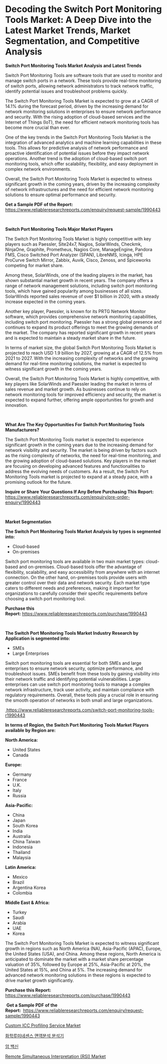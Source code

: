 <p><h1>Decoding the Switch Port Monitoring Tools Market: A Deep Dive into the Latest Market Trends, Market Segmentation, and Competitive Analysis</h1></p><p><strong>Switch Port Monitoring Tools Market Analysis and Latest Trends</strong></p>
<p><p>Switch Port Monitoring Tools are software tools that are used to monitor and manage switch ports in a network. These tools provide real-time monitoring of switch ports, allowing network administrators to track network traffic, identify potential issues and troubleshoot problems quickly.</p><p>The Switch Port Monitoring Tools Market is expected to grow at a CAGR of 14.1% during the forecast period, driven by the increasing demand for network monitoring solutions in enterprises to ensure network performance and security. With the rising adoption of cloud-based services and the Internet of Things (IoT), the need for efficient network monitoring tools has become more crucial than ever.</p><p>One of the key trends in the Switch Port Monitoring Tools Market is the integration of advanced analytics and machine learning capabilities in these tools. This allows for predictive analysis of network performance and proactive identification of potential issues before they impact network operations. Another trend is the adoption of cloud-based switch port monitoring tools, which offer scalability, flexibility, and easy deployment in complex network environments.</p><p>Overall, the Switch Port Monitoring Tools Market is expected to witness significant growth in the coming years, driven by the increasing complexity of network infrastructures and the need for efficient network monitoring solutions to ensure optimal performance and security.</p></p>
<p><strong>Get a Sample PDF of the Report:&nbsp;</strong> <a href="https://www.reliableresearchreports.com/enquiry/request-sample/1990443">https://www.reliableresearchreports.com/enquiry/request-sample/1990443</a></p>
<p>&nbsp;</p>
<p><strong>Switch Port Monitoring Tools Major Market Players</strong></p>
<p><p>The Switch Port Monitoring Tools Market is highly competitive with key players such as Paessler, Site24x7, Nagios, SolarWinds, Checkmk, NinjaOne, Graphite, Prometheus, Nagios Core, ManageEngine, Pandora FMS, Cisco Switched Port Analyzer (SPAN), LibreNMS, Icinga, HPE ProCurve Switch Mirror, Zabbix, Auvik, Cisco, Zenoss, and Spiceworks competing for market share. </p><p>Among these, SolarWinds, one of the leading players in the market, has shown substantial market growth in recent years. The company offers a range of network management solutions, including switch port monitoring tools, which have gained popularity among businesses of all sizes. SolarWinds reported sales revenue of over $1 billion in 2020, with a steady increase expected in the coming years.</p><p>Another key player, Paessler, is known for its PRTG Network Monitor software, which provides comprehensive network monitoring capabilities, including switch port monitoring. Paessler has a strong global presence and continues to expand its product offerings to meet the growing demands of the market. The company has reported significant growth in recent years and is expected to maintain a steady market share in the future.</p><p>In terms of market size, the global Switch Port Monitoring Tools Market is projected to reach USD 1.9 billion by 2027, growing at a CAGR of 12.5% from 2021 to 2027. With the increasing complexity of networks and the growing demand for real-time monitoring solutions, the market is expected to witness significant growth in the coming years.</p><p>Overall, the Switch Port Monitoring Tools Market is highly competitive, with key players like SolarWinds and Paessler leading the market in terms of sales revenue and market growth. As businesses continue to rely on network monitoring tools for improved efficiency and security, the market is expected to expand further, offering ample opportunities for growth and innovation.</p></p>
<p>&nbsp;</p>
<p><strong>What Are The Key Opportunities For Switch Port Monitoring Tools Manufacturers?</strong></p>
<p><p>The Switch Port Monitoring Tools market is expected to experience significant growth in the coming years due to the increasing demand for network visibility and security. The market is being driven by factors such as the rising complexity of networks, the need for real-time monitoring, and the growing adoption of cloud-based solutions. Key players in the market are focusing on developing advanced features and functionalities to address the evolving needs of customers. As a result, the Switch Port Monitoring Tools market is projected to expand at a steady pace, with a promising outlook for the future.</p></p>
<p><strong>Inquire or Share Your Questions If Any Before Purchasing This Report:</strong> <a href="https://www.reliableresearchreports.com/enquiry/pre-order-enquiry/1990443">https://www.reliableresearchreports.com/enquiry/pre-order-enquiry/1990443</a></p>
<p>&nbsp;</p>
<p><strong>Market Segmentation</strong></p>
<p><strong>The Switch Port Monitoring Tools Market Analysis by types is segmented into:</strong></p>
<p><ul><li>Cloud-based</li><li>On-premises</li></ul></p>
<p><p>Switch port monitoring tools are available in two main market types: cloud-based and on-premises. Cloud-based tools offer the advantage of flexibility, scalability, and easy accessibility from anywhere with an internet connection. On the other hand, on-premises tools provide users with greater control over their data and network security. Each market type caters to different needs and preferences, making it important for organizations to carefully consider their specific requirements before choosing a switch port monitoring tool.</p></p>
<p><strong>Purchase this Report:&nbsp;</strong><a href="https://www.reliableresearchreports.com/purchase/1990443">https://www.reliableresearchreports.com/purchase/1990443</a></p>
<p>&nbsp;</p>
<p><strong>The Switch Port Monitoring Tools Market Industry Research by Application is segmented into:</strong></p>
<p><ul><li>SMEs</li><li>Large Enterprises</li></ul></p>
<p><p>Switch port monitoring tools are essential for both SMEs and large enterprises to ensure network security, optimize performance, and troubleshoot issues. SMEs benefit from these tools by gaining visibility into their network traffic and identifying potential vulnerabilities. Large enterprises can use switch port monitoring tools to manage a complex network infrastructure, track user activity, and maintain compliance with regulatory requirements. Overall, these tools play a crucial role in ensuring the smooth operation of networks in both small and large organizations.</p></p>
<p><a href="https://www.reliableresearchreports.com/switch-port-monitoring-tools-r1990443">&nbsp;https://www.reliableresearchreports.com/switch-port-monitoring-tools-r1990443</a></p>
<p><strong>In terms of Region, the Switch Port Monitoring Tools Market Players available by Region are:</strong></p>
<p>
    <p> <strong> North America: </strong>
        <ul>
            <li>United States</li>
            <li>Canada</li>
        </ul>
        </p> 
    <p> <strong> Europe: </strong>
        <ul>
            <li>Germany</li>
            <li>France</li>
            <li>U.K.</li>
            <li>Italy</li>
            <li>Russia</li>
        </ul>
        </p> 
    <p> <strong> Asia-Pacific: </strong>
        <ul>
            <li>China</li>
            <li>Japan</li>
            <li>South Korea</li>
            <li>India</li>
            <li>Australia</li>
            <li>China Taiwan</li>
            <li>Indonesia</li>
            <li>Thailand</li>
            <li>Malaysia</li>
        </ul>
        </p> 
    <p> <strong> Latin America: </strong>
        <ul>
            <li>Mexico</li>
            <li>Brazil</li>
            <li>Argentina Korea</li>
            <li>Colombia</li>
        </ul>
        </p> 
    <p> <strong> Middle East & Africa: </strong>
        <ul>
            <li>Turkey</li>
            <li>Saudi</li>
            <li>Arabia</li>
            <li>UAE</li>
            <li>Korea</li>
        </ul>
    </p>
    </p>
<p><p>The Switch Port Monitoring Tools Market is expected to witness significant growth in regions such as North America (NA), Asia-Pacific (APAC), Europe, the United States (USA), and China. Among these regions, North America is anticipated to dominate the market with a market share percentage valuation of 35%, followed by Europe at 25%, Asia-Pacific at 20%, the United States at 15%, and China at 5%. The increasing demand for advanced network monitoring solutions in these regions is expected to drive market growth significantly.</p></p>
<p><strong>Purchase this Report: </strong><a href="https://www.reliableresearchreports.com/purchase/1990443">https://www.reliableresearchreports.com/purchase/1990443</a></p>
<p>&nbsp;<strong>Get a Sample PDF of the Report:&nbsp;&nbsp;</strong><a href="https://www.reliableresearchreports.com/enquiry/request-sample/1990443">https://www.reliableresearchreports.com/enquiry/request-sample/1990443</a></p>
<p><strong></strong></p>
<p><p><a href="https://github.com/wusalecollins540tpqoz/Market-Research-Report-List-2/blob/main/custom-icc-profiling-service-market.md">Custom ICC Profiling Service Market</a></p><p><a href="https://github.com/valroy852/Market-Research-Report-List-1/blob/main/332385862031.md">화학루미네센스 면역분석 분석기</a></p><p><a href="https://github.com/royErdmtyan906778/Market-Research-Report-List-1/blob/main/484356562030.md">암 백신</a></p><p><a href="https://github.com/kathiaseamanalvaradovlprc2h/Market-Research-Report-List-2/blob/main/remote-simultaneous-interpretation-rsi-market.md">Remote Simultaneous Interpretation (RSI) Market</a></p></p>